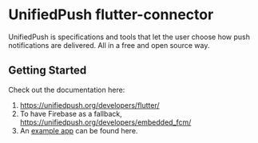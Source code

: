# UnifiedPush flutter-connector

UnifiedPush is specifications and tools that let the user choose how push notifications are delivered. All in a free and open source way.

## Getting Started

Check out the documentation here:

1. <https://unifiedpush.org/developers/flutter/>
2. To have Firebase as a fallback, <https://unifiedpush.org/developers/embedded_fcm/>
3. An [example app](tree/main/example) can be found here.

